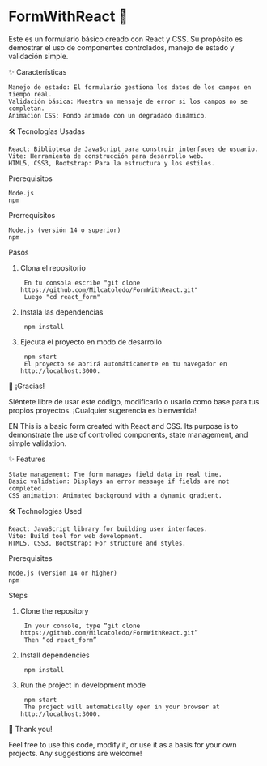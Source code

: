 # FormWithReact 📄

Este es un formulario básico creado con React y CSS. Su propósito es demostrar el uso de componentes controlados, manejo de estado y validación simple.

✨ Características

    Manejo de estado: El formulario gestiona los datos de los campos en tiempo real.
    Validación básica: Muestra un mensaje de error si los campos no se completan.
    Animación CSS: Fondo animado con un degradado dinámico.

🛠️ Tecnologías Usadas

    React: Biblioteca de JavaScript para construir interfaces de usuario.
    Vite: Herramienta de construcción para desarrollo web.
    HTML5, CSS3, Bootstrap: Para la estructura y los estilos.

Prerequisitos

    Node.js 
    npm 

Prerrequisitos

    Node.js (versión 14 o superior)
    npm

Pasos

1. Clona el repositorio

        En tu consola escribe "git clone https://github.com/Milcatoledo/FormWithReact.git"
        Luego "cd react_form"

2. Instala las dependencias

        npm install

3. Ejecuta el proyecto en modo de desarrollo

        npm start
        El proyecto se abrirá automáticamente en tu navegador en http://localhost:3000.
 
🎨 ¡Gracias!

Siéntete libre de usar este código, modificarlo o usarlo como base para tus propios proyectos. ¡Cualquier sugerencia es bienvenida!

EN
This is a basic form created with React and CSS. Its purpose is to demonstrate the use of controlled components, state management, and simple validation.

✨ Features

    State management: The form manages field data in real time.
    Basic validation: Displays an error message if fields are not completed.
    CSS animation: Animated background with a dynamic gradient.

🛠️ Technologies Used

    React: JavaScript library for building user interfaces.
    Vite: Build tool for web development.
    HTML5, CSS3, Bootstrap: For structure and styles.

Prerequisites

    Node.js (version 14 or higher)
    npm

Steps

1. Clone the repository

        In your console, type “git clone https://github.com/Milcatoledo/FormWithReact.git”
        Then “cd react_form”

2. Install dependencies

        npm install

3. Run the project in development mode

        npm start
        The project will automatically open in your browser at http://localhost:3000.

🎨 Thank you!

Feel free to use this code, modify it, or use it as a basis for your own projects. Any suggestions are welcome!
